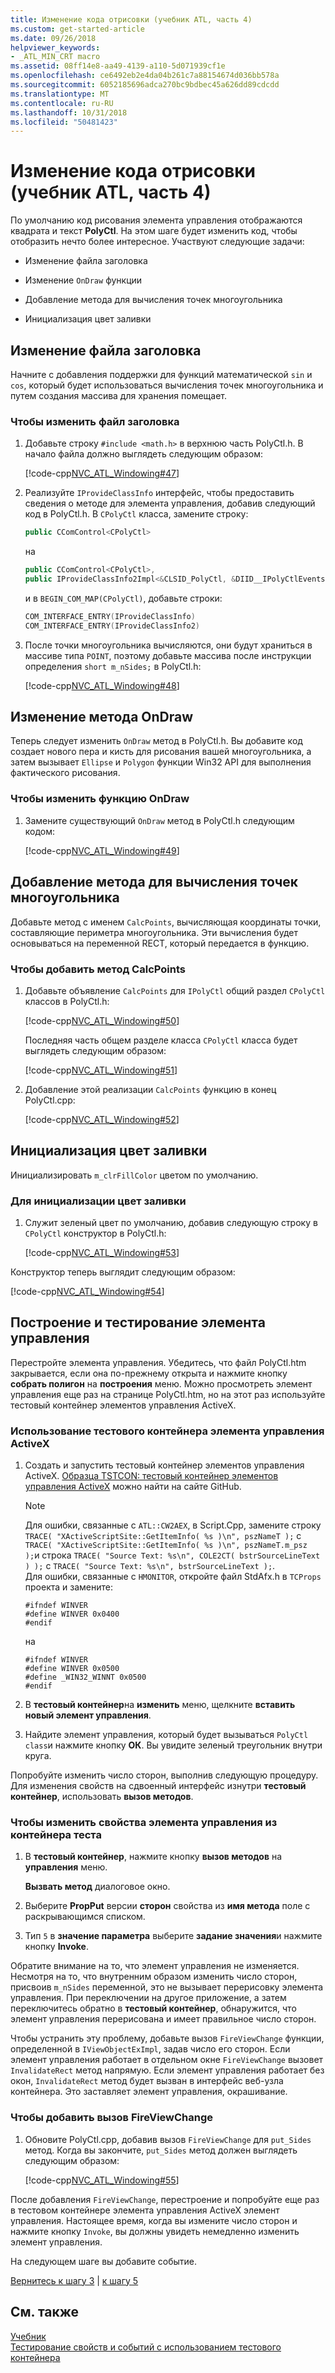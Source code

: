 ```yaml
---
title: Изменение кода отрисовки (учебник ATL, часть 4)
ms.custom: get-started-article
ms.date: 09/26/2018
helpviewer_keywords:
- _ATL_MIN_CRT macro
ms.assetid: 08ff14e8-aa49-4139-a110-5d071939cf1e
ms.openlocfilehash: ce6492eb2e4da04b261c7a88154674d036bb578a
ms.sourcegitcommit: 6052185696adca270bc9bdbec45a626dd89cdcdd
ms.translationtype: MT
ms.contentlocale: ru-RU
ms.lasthandoff: 10/31/2018
ms.locfileid: "50481423"
---
```

# <a name="changing-the-drawing-code-atl-tutorial-part-4"></a>Изменение кода отрисовки (учебник ATL, часть 4)

По умолчанию код рисования элемента управления отображаются квадрата и текст **PolyCtl**. На этом шаге будет изменить код, чтобы отобразить нечто более интересное. Участвуют следующие задачи:

- Изменение файла заголовка

- Изменение `OnDraw` функции

- Добавление метода для вычисления точек многоугольника

- Инициализация цвет заливки

## <a name="modifying-the-header-file"></a>Изменение файла заголовка

Начните с добавления поддержки для функций математической `sin` и `cos`, который будет использоваться вычисления точек многоугольника и путем создания массива для хранения помещает.

### <a name="to-modify-the-header-file"></a>Чтобы изменить файл заголовка

1. Добавьте строку `#include <math.h>` в верхнюю часть PolyCtl.h. В начало файла должно выглядеть следующим образом:

    [!code-cpp[NVC_ATL_Windowing#47](../atl/codesnippet/cpp/changing-the-drawing-code-atl-tutorial-part-4_1.cpp)]

1. Реализуйте `IProvideClassInfo` интерфейс, чтобы предоставить сведения о методе для элемента управления, добавив следующий код в PolyCtl.h. В `CPolyCtl` класса, замените строку:

    ```cpp
    public CComControl<CPolyCtl>
    ```

    на

    ```cpp
    public CComControl<CPolyCtl>,
    public IProvideClassInfo2Impl<&CLSID_PolyCtl, &DIID__IPolyCtlEvents, &LIBID_PolygonLib>
    ```

    и в `BEGIN_COM_MAP(CPolyCtl)`, добавьте строки:

    ```cpp
    COM_INTERFACE_ENTRY(IProvideClassInfo)
    COM_INTERFACE_ENTRY(IProvideClassInfo2)
    ```

1. После точки многоугольника вычисляются, они будут храниться в массиве типа `POINT`, поэтому добавьте массива после инструкции определения `short m_nSides;` в PolyCtl.h:

    [!code-cpp[NVC_ATL_Windowing#48](../atl/codesnippet/cpp/changing-the-drawing-code-atl-tutorial-part-4_2.h)]

## <a name="modifying-the-ondraw-method"></a>Изменение метода OnDraw

Теперь следует изменить `OnDraw` метод в PolyCtl.h. Вы добавите код создает нового пера и кисть для рисования вашей многоугольника, а затем вызывает `Ellipse` и `Polygon` функции Win32 API для выполнения фактического рисования.

### <a name="to-modify-the-ondraw-function"></a>Чтобы изменить функцию OnDraw

1. Замените существующий `OnDraw` метод в PolyCtl.h следующим кодом:

    [!code-cpp[NVC_ATL_Windowing#49](../atl/codesnippet/cpp/changing-the-drawing-code-atl-tutorial-part-4_3.cpp)]

## <a name="adding-a-method-to-calculate-the-polygon-points"></a>Добавление метода для вычисления точек многоугольника

Добавьте метод с именем `CalcPoints`, вычисляющая координаты точки, составляющие периметра многоугольника. Эти вычисления будет основываться на переменной RECT, который передается в функцию.

### <a name="to-add-the-calcpoints-method"></a>Чтобы добавить метод CalcPoints

1. Добавьте объявление `CalcPoints` для `IPolyCtl` общий раздел `CPolyCtl` классов в PolyCtl.h:

    [!code-cpp[NVC_ATL_Windowing#50](../atl/codesnippet/cpp/changing-the-drawing-code-atl-tutorial-part-4_4.h)]

    Последняя часть общем разделе класса `CPolyCtl` класса будет выглядеть следующим образом:

    [!code-cpp[NVC_ATL_Windowing#51](../atl/codesnippet/cpp/changing-the-drawing-code-atl-tutorial-part-4_5.h)]

1. Добавление этой реализации `CalcPoints` функцию в конец PolyCtl.cpp:

    [!code-cpp[NVC_ATL_Windowing#52](../atl/codesnippet/cpp/changing-the-drawing-code-atl-tutorial-part-4_6.cpp)]

## <a name="initializing-the-fill-color"></a>Инициализация цвет заливки

Инициализировать `m_clrFillColor` цветом по умолчанию.

### <a name="to-initialize-the-fill-color"></a>Для инициализации цвет заливки

1. Служит зеленый цвет по умолчанию, добавив следующую строку в `CPolyCtl` конструктор в PolyCtl.h:

    [!code-cpp[NVC_ATL_Windowing#53](../atl/codesnippet/cpp/changing-the-drawing-code-atl-tutorial-part-4_7.h)]

Конструктор теперь выглядит следующим образом:

[!code-cpp[NVC_ATL_Windowing#54](../atl/codesnippet/cpp/changing-the-drawing-code-atl-tutorial-part-4_8.h)]

## <a name="building-and-testing-the-control"></a>Построение и тестирование элемента управления

Перестройте элемента управления. Убедитесь, что файл PolyCtl.htm закрывается, если она по-прежнему открыта и нажмите кнопку **собрать полигон** на **построения** меню. Можно просмотреть элемент управления еще раз на странице PolyCtl.htm, но на этот раз используйте тестовый контейнер элементов управления ActiveX.

### <a name="to-use-the-activex-control-test-container"></a>Использование тестового контейнера элемента управления ActiveX

1. Создать и запустить тестовый контейнер элементов управления ActiveX. [Образца TSTCON: тестовый контейнер элементов управления ActiveX](https://github.com/Microsoft/VCSamples/tree/master/VC2010Samples/MFC/ole/TstCon) можно найти на сайте GitHub.

    > [!NOTE]
    > Для ошибки, связанные с `ATL::CW2AEX`, в Script.Cpp, замените строку `TRACE( "XActiveScriptSite::GetItemInfo( %s )\n", pszNameT );` с `TRACE( "XActiveScriptSite::GetItemInfo( %s )\n", pszNameT.m_psz );`и строка `TRACE( "Source Text: %s\n", COLE2CT( bstrSourceLineText ) );` с `TRACE( "Source Text: %s\n", bstrSourceLineText );`.<br/>
    > Для ошибки, связанные с `HMONITOR`, откройте файл StdAfx.h в `TCProps` проекта и замените:
    > ```
    > #ifndef WINVER
    > #define WINVER 0x0400
    > #endif
    > ```
    > на
    > ```
    > #ifndef WINVER
    > #define WINVER 0x0500
    > #define _WIN32_WINNT 0x0500
    > #endif
    > ```

1. В **тестовый контейнер**на **изменить** меню, щелкните **вставить новый элемент управления**.

1. Найдите элемент управления, который будет вызываться `PolyCtl class`и нажмите кнопку **ОК**. Вы увидите зеленый треугольник внутри круга.

Попробуйте изменить число сторон, выполнив следующую процедуру. Для изменения свойств на сдвоенный интерфейс изнутри **тестовый контейнер**, использовать **вызов методов**.

### <a name="to-modify-a-controls-property-from-within-the-test-container"></a>Чтобы изменить свойства элемента управления из контейнера теста

1. В **тестовый контейнер**, нажмите кнопку **вызов методов** на **управления** меню.

    **Вызвать метод** диалоговое окно.

1. Выберите **PropPut** версии **сторон** свойства из **имя метода** поле с раскрывающимся списком.

1. Тип `5` в **значение параметра** выберите **задание значения**и нажмите кнопку **Invoke**.

Обратите внимание на то, что элемент управления не изменяется. Несмотря на то, что внутренним образом изменить число сторон, присвоив `m_nSides` переменной, это не вызывает перерисовку элемента управления. При переключении на другое приложение, а затем переключитесь обратно в **тестовый контейнер**, обнаружится, что элемент управления перерисована и имеет правильное число сторон.

Чтобы устранить эту проблему, добавьте вызов `FireViewChange` функции, определенной в `IViewObjectExImpl`, задав число его сторон. Если элемент управления работает в отдельном окне `FireViewChange` вызовет `InvalidateRect` метод напрямую. Если элемент управления работает без окон, `InvalidateRect` метод будет вызван в интерфейс веб-узла контейнера. Это заставляет элемент управления, окрашивание.

### <a name="to-add-a-call-to-fireviewchange"></a>Чтобы добавить вызов FireViewChange

1. Обновите PolyCtl.cpp, добавив вызов `FireViewChange` для `put_Sides` метод. Когда вы закончите, `put_Sides` метод должен выглядеть следующим образом:

    [!code-cpp[NVC_ATL_Windowing#55](../atl/codesnippet/cpp/changing-the-drawing-code-atl-tutorial-part-4_9.cpp)]

После добавления `FireViewChange`, перестроение и попробуйте еще раз в тестовом контейнере элемента управления ActiveX элемент управления. Настоящее время, когда вы измените число сторон и нажмите кнопку `Invoke`, вы должны увидеть немедленно изменить элемент управления.

На следующем шаге вы добавите событие.

[Вернитесь к шагу 3](../atl/adding-a-property-to-the-control-atl-tutorial-part-3.md) &#124; [к шагу 5](../atl/adding-an-event-atl-tutorial-part-5.md)

## <a name="see-also"></a>См. также

[Учебник](../atl/active-template-library-atl-tutorial.md)<br/>
[Тестирование свойств и событий с использованием тестового контейнера](../mfc/testing-properties-and-events-with-test-container.md)
